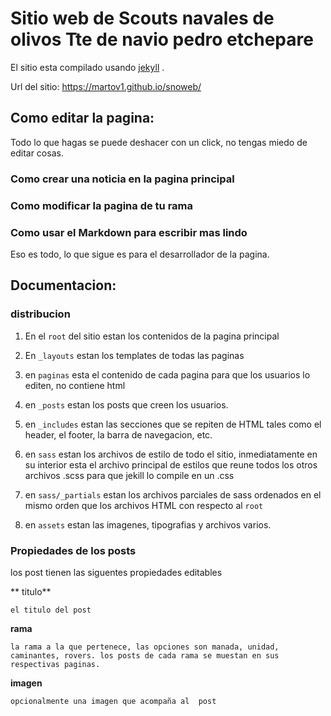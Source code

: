 # Sitio web de Scouts navales de olivos Tte de navio pedro etchepare


El sitio esta compilado usando  [jekyll](https://jekyllrb.com/) .

Url del sitio: https://martov1.github.io/snoweb/

## Como editar la pagina:

Todo lo que hagas se puede deshacer con un click, no tengas miedo de editar cosas.

###  Como crear una noticia en la pagina principal

###  Como modificar la pagina de tu rama

###  Como usar el Markdown para escribir mas lindo

Eso es todo, lo que sigue es para el desarrollador de la pagina.

## Documentacion:

###  distribucion

1. En el `root` del sitio estan los contenidos de la pagina principal

2. En `_layouts` estan los templates de todas las paginas

3. en `paginas` esta el contenido de cada pagina para que los usuarios lo editen, no contiene html

4. en `_posts` estan los posts que creen los usuarios.

5. en `_includes` estan las secciones que se repiten de HTML tales como el header, el footer, la barra de navegacion, etc.

6. en `sass` estan los archivos de estilo de todo el sitio, inmediatamente en su interior esta el archivo principal de estilos que reune todos los otros archivos .scss para que jekill lo compile en un .css

7. en  `sass/_partials` estan los archivos parciales de sass ordenados en el mismo orden que los archivos HTML con respecto al `root`

8. en  `assets` estan las imagenes, tipografias y archivos varios.

### Propiedades de los posts
los post tienen las siguentes propiedades editables

** titulo**

    el titulo del post

**rama**

    la rama a la que pertenece, las opciones son manada, unidad, caminantes, rovers. los posts de cada rama se muestan en sus respectivas paginas.

**imagen**

    opcionalmente una imagen que acompaña al  post